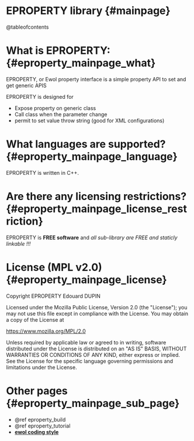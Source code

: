 EPROPERTY library                                {#mainpage}
=================

@tableofcontents

What is EPROPERTY:                               {#eproperty_mainpage_what}
==================

EPROPERTY, or Ewol property interface is a simple property API to set and get generic APIS

EPROPERTY is designed for
  - Expose property on generic class
  - Call class when the parameter change
  - permit to set value throw string (good for XML configurations)


What languages are supported?                    {#eproperty_mainpage_language}
=============================

EPROPERTY is written in C++.


Are there any licensing restrictions?            {#eproperty_mainpage_license_restriction}
=====================================

EPROPERTY is **FREE software** and _all sub-library are FREE and staticly linkable !!!_


License (MPL v2.0)                               {#eproperty_mainpage_license}
==================

Copyright EPROPERTY Edouard DUPIN

Licensed under the Mozilla Public License, Version 2.0 (the "License");
you may not use this file except in compliance with the License.
You may obtain a copy of the License at

<https://www.mozilla.org/MPL/2.0>

Unless required by applicable law or agreed to in writing, software
distributed under the License is distributed on an "AS IS" BASIS,
WITHOUT WARRANTIES OR CONDITIONS OF ANY KIND, either express or implied.
See the License for the specific language governing permissions and
limitations under the License.


Other pages                              {#eproperty_mainpage_sub_page}
===========

  - @ref eproperty_build
  - @ref eproperty_tutorial
  - [**ewol coding style**](http://atria-soft.github.io/ewol/ewol_coding_style.html)


